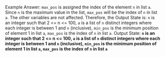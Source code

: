 Example Answer:
`max_pos` is assigned the index of the element `n` in list `a`. Since `n` is the maximum value in the list, `max_pos` will be the index of `n` in list `a`. The other variables are not affected. Therefore, the Output State is: `n` is an integer such that 2 <= n <= 100, `a` is a list of `n` distinct integers where each integer is between 1 and `n` (inclusive), `min_pos` is the minimum position of element 1 in list `a`, `max_pos` is the index of `n` in list `a`.
Output State: **`n` is an integer such that 2 <= n <= 100, `a` is a list of `n` distinct integers where each integer is between 1 and `n` (inclusive), `min_pos` is the minimum position of element 1 in list `a`, `max_pos` is the index of `n` in list `a`**